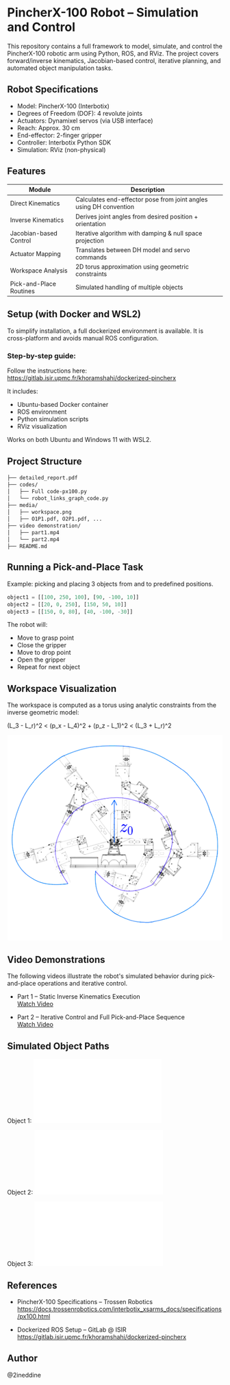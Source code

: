 # PincherX-100 Robot – Simulation and Control

This repository contains a full framework to model, simulate, and control the PincherX-100 robotic arm using Python, ROS, and RViz. The project covers forward/inverse kinematics, Jacobian-based control, iterative planning, and automated object manipulation tasks.

## Robot Specifications

- Model: PincherX-100 (Interbotix)
- Degrees of Freedom (DOF): 4 revolute joints
- Actuators: Dynamixel servos (via USB interface)
- Reach: Approx. 30 cm
- End-effector: 2-finger gripper
- Controller: Interbotix Python SDK
- Simulation: RViz (non-physical)

## Features

| Module                      | Description                                                                 |
|----------------------------|-----------------------------------------------------------------------------|
| Direct Kinematics          | Calculates end-effector pose from joint angles using DH convention          |
| Inverse Kinematics         | Derives joint angles from desired position + orientation                    |
| Jacobian-based Control     | Iterative algorithm with damping & null space projection                    |
| Actuator Mapping           | Translates between DH model and servo commands                             |
| Workspace Analysis         | 2D torus approximation using geometric constraints                         |
| Pick-and-Place Routines    | Simulated handling of multiple objects                                      |

## Setup (with Docker and WSL2)

To simplify installation, a full dockerized environment is available. It is cross-platform and avoids manual ROS configuration.

### Step-by-step guide:
Follow the instructions here:  
https://gitlab.isir.upmc.fr/khoramshahi/dockerized-pincherx

It includes:
- Ubuntu-based Docker container
- ROS environment
- Python simulation scripts
- RViz visualization

Works on both Ubuntu and Windows 11 with WSL2.

## Project Structure

```
├── detailed_report.pdf
├── codes/
│   ├── Full code-px100.py
│   └── robot_links_graph_code.py
├── media/
│   ├── workspace.png
│   ├── O1P1.pdf, O2P1.pdf, ...
├── video demonstration/
│   ├── part1.mp4
│   └── part2.mp4
├── README.md
```

## Running a Pick-and-Place Task

Example: picking and placing 3 objects from and to predefined positions.

```python
object1 = [[100, 250, 100], [90, -100, 10]]
object2 = [[20, 0, 250], [150, 50, 10]]
object3 = [[150, 0, 80], [40, -100, -30]]
```

The robot will:
- Move to grasp point
- Close the gripper
- Move to drop point
- Open the gripper
- Repeat for next object

## Workspace Visualization

The workspace is computed as a torus using analytic constraints from the inverse geometric model:

(L_3 - L_r)^2 < (p_x - L_4)^2 + (p_z - L_1)^2 < (L_3 + L_r)^2

![Workspace](media/workspace.png)

## Video Demonstrations

The following videos illustrate the robot's simulated behavior during pick-and-place operations and iterative control.

- Part 1 – Static Inverse Kinematics Execution  
[Watch Video](./Video_Demonstration/part1.mp4)

- Part 2 – Iterative Control and Full Pick-and-Place Sequence  
[Watch Video](./Video_Demonstration/part2.mp4)

## Simulated Object Paths

Object 1:
![O1](media/O1P1.pdf)

Object 2:
![O2](media/O2P1.pdf)

Object 3:
![O3](media/O3P1.pdf)

## References

- PincherX-100 Specifications – Trossen Robotics  
https://docs.trossenrobotics.com/interbotix_xsarms_docs/specifications/px100.html

- Dockerized ROS Setup – GitLab @ ISIR  
https://gitlab.isir.upmc.fr/khoramshahi/dockerized-pincherx

## Author

@2ineddine

